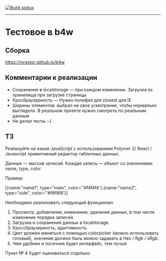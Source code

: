 [![Build status](https://ci.appveyor.com/api/projects/status/l8pvwpgxesvxcyo7?svg=true)](https://ci.appveyor.com/project/nirastor/b4w)

***

# Тестовое в b4w

## Сборка  
https://nirastor.github.io/b4w

## Комментарии к реализации
- Сохранение в localstorage — при каждом изменении. Загрузка из хранилища при загрузке страницы
- Кросбраузерность — Нужен полифил для closest для IE
- Ширины элементов: выбрал на свое усмотрение, чтобы нормально выглядело. В реальном проекте нужно смотреть по реальным данным
- Не делал тесты :-(

## ТЗ
Реализуйте на языке JavaScript с использованием Polymer 2/ React / Javascript примитивный редактор табличных данных. 

Данные — массив записей. Каждая запись — объект со значениями: name, type, color

Пример:

[{name:"name1", type="main", color=''#f4f4f4'},{name:"name2", type="side", color=''#f8f8f8'}]

Необходимо реализовать следующий функционал:

1. Просмотр, добавление, изменение, удаление данных, в том числе изменение порядка записей.
1. Загрузка и сохранение данных в localstorage.
1. Кроссбраузерность, адаптивность
1. Цвет должен меняться с помощью colorpicker (можно использовать готовый), значение должно быть можно задавать в Hex / Rgb / sRgb.
1. Чем удобнее и логичнее будет интерфейс, тем лучше

Пункт № 4 будет оцениваться отдельно
